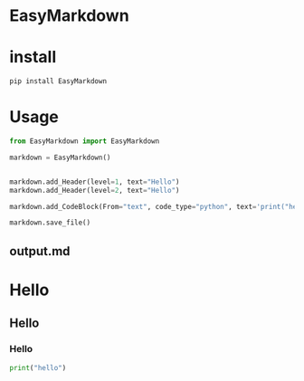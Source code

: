 # EasyMarkdown

# install
```
pip install EasyMarkdown
```

# Usage

```python
from EasyMarkdown import EasyMarkdown

markdown = EasyMarkdown()


markdown.add_Header(level=1, text="Hello")
markdown.add_Header(level=2, text="Hello")

markdown.add_CodeBlock(From="text", code_type="python", text='print("hello")')

markdown.save_file()

```
## output.md

# Hello

## Hello

### Hello

```python
print("hello")
```



